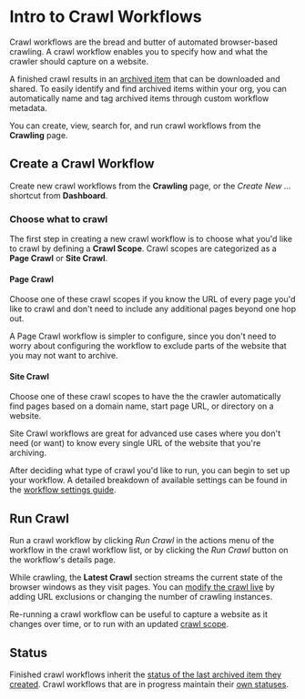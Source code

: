 # Intro to Crawl Workflows

Crawl workflows are the bread and butter of automated browser-based crawling. A crawl workflow enables you to specify how and what the crawler should capture on a website.

A finished crawl results in an [archived item](./archived-items.md) that can be downloaded and shared. To easily identify and find archived items within your org, you can automatically name and tag archived items through custom workflow metadata.

You can create, view, search for, and run crawl workflows from the **Crawling** page.

## Create a Crawl Workflow

Create new crawl workflows from the **Crawling** page, or the  _Create New ..._ shortcut from **Dashboard**.

### Choose what to crawl

The first step in creating a new crawl workflow is to choose what you'd like to crawl by defining a **Crawl Scope**. Crawl scopes are categorized as a **Page Crawl** or **Site Crawl**.

#### Page Crawl

Choose one of these crawl scopes if you know the URL of every page you'd like to crawl and don't need to include any additional pages beyond one hop out.

A Page Crawl workflow is simpler to configure, since you don't need to worry about configuring the workflow to exclude parts of the website that you may not want to archive.

#### Site Crawl

Choose one of these crawl scopes to have the the crawler automatically find pages based on a domain name, start page URL, or directory on a website.

Site Crawl workflows are great for advanced use cases where you don't need (or want) to know every single URL of the website that you're archiving.

After deciding what type of crawl you'd like to run, you can begin to set up your workflow. A detailed breakdown of available settings can be found in the [workflow settings guide](workflow-setup.md).

## Run Crawl

Run a crawl workflow by clicking _Run Crawl_ in the actions menu of the workflow in the crawl workflow list, or by clicking the _Run Crawl_ button on the workflow's details page.

While crawling, the **Latest Crawl** section streams the current state of the browser windows as they visit pages. You can [modify the crawl live](./running-crawl.md) by adding URL exclusions or changing the number of crawling instances.

Re-running a crawl workflow can be useful to capture a website as it changes over time, or to run with an updated [crawl scope](workflow-setup.md#crawl-scope-options).

## Status

Finished crawl workflows inherit the [status of the last archived item they created](archived-items.md#status). Crawl workflows that are in progress maintain their [own statuses](./running-crawl.md#crawl-workflow-status).
